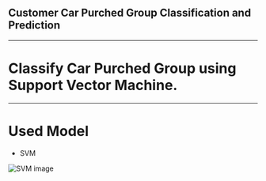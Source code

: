 ## Customer Car Purched Group Classification and Prediction

<hr>

# Classify Car Purched Group using Support Vector Machine.

<hr>

# Used Model

- SVM



![SVM image](https://user-images.githubusercontent.com/33654834/97035799-b157f800-1588-11eb-96e1-cc56292562e8.png)
